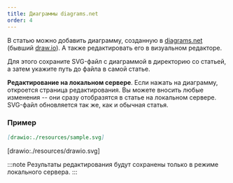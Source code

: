 ```yaml
---
title: Диаграммы diagrams.net
order: 4
---
```


В статью можно добавить диаграмму, созданную в [diagrams.net](https://www.diagrams.net/) (бывший [draw.io](https://en.wikipedia.org/wiki/Diagrams.net)). А также редактировать его в визуальном редакторе.

Для этого сохраните SVG-файл с диаграммой в директорию со статьей, а затем укажите путь до файла в самой статье.

**Редактирование на локальном сервере**. Если нажать на диаграмму, откроется страница редактирования. Вы можете вносить любые изменения -- они сразу отобразятся в статье на локальном сервере. SVG-файл обновляется так же, как и обычная статья.

### Пример

```md
[drawio:./resources/sample.svg]
```

[drawio:./resources/drawio.svg]

:::note
Результаты редактирования будут сохранены только в режиме локального сервера.
:::
